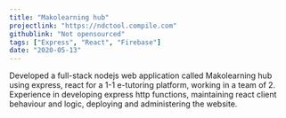 ```yaml
---
title: "Makolearning hub"
projectlink: "https://ndctool.compile.com"
githublink: "Not opensourced"
tags: ["Express", "React", "Firebase"]
date: "2020-05-13"
---
```


Developed a full-stack nodejs web application called Makolearning hub using express, react for a 1-1 e-tutoring platform, working in a team of 2.
Experience in developing express http functions, maintaining react client behaviour and logic, deploying and administering the website.
